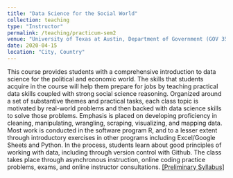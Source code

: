 ```yaml
---
title: "Data Science for the Social World"
collection: teaching
type: "Instructor"
permalink: /teaching/practicum-sem2
venue: "University of Texas at Austin, Department of Government (GOV 355M)"
date: 2020-04-15
location: "City, Country"
---
```


This course provides students with a comprehensive introduction to data science for the political and economic world. The skills that students acquire in the course will help them prepare for jobs by teaching practical data skills coupled with strong social science reasoning. Organized around a set of substantive themes and practical tasks, each class topic is motivated by real-world problems and then backed with data science skills to solve those problems. Emphasis is placed on developing proficiency in cleaning, manipulating, wrangling, scraping, visualizing, and mapping data. Most work is conducted in the software program R, and to a lesser extent through introductory exercises in other programs including Excel/Google Sheets and Python. In the process, students learn about good principles of working with data, including through version control with Github. The class takes place through asynchronous instruction, online coding practice problems, exams, and online instructor consultations. [[Preliminary Syllabus]](/files/Data_Science_Course.pdf) 
